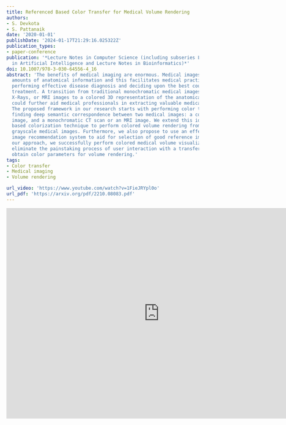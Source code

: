 ```yaml
---
title: Referenced Based Color Transfer for Medical Volume Rendering
authors:
- S. Devkota
- S. Pattanaik
date: '2020-01-01'
publishDate: '2024-01-17T21:29:16.025322Z'
publication_types:
- paper-conference
publication: '*Lecture Notes in Computer Science (including subseries Lecture Notes
  in Artificial Intelligence and Lecture Notes in Bioinformatics)*'
doi: 10.1007/978-3-030-64556-4_16
abstract: 'The benefits of medical imaging are enormous. Medical images provide considerable
  amounts of anatomical information and this facilitates medical practitioners in
  performing effective disease diagnosis and deciding upon the best course of medical
  treatment. A transition from traditional monochromatic medical images like CT scans,
  X-Rays, or MRI images to a colored 3D representation of the anatomical structure
  could further aid medical professionals in extracting valuable medical information.
  The proposed framework in our research starts with performing color transfer by
  finding deep semantic correspondence between two medical images: a colored reference
  image, and a monochromatic CT scan or an MRI image. We extend this idea of reference
  based colorization technique to perform colored volume rendering from a stack of
  grayscale medical images. Furthermore, we also propose to use an effective reference
  image recommendation system to aid for selection of good reference images. With
  our approach, we successfully perform colored medical volume visualization and essentially
  eliminate the painstaking process of user interaction with a transfer function to
  obtain color parameters for volume rendering.'
tags:
- Color transfer
- Medical imaging
- Volume rendering

url_video: 'https://www.youtube.com/watch?v=1FieJRYpl0o'
url_pdf: 'https://arxiv.org/pdf/2210.08083.pdf'
---
```


<iframe width="800" height="550" src="https://www.youtube.com/watch?v=1FieJRYpl0o" frameborder="0" allow="accelerometer; autoplay; encrypted-media; gyroscope; picture-in-picture" allowfullscreen></iframe>

